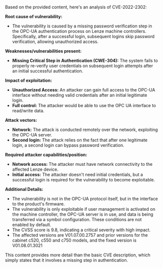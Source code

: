 Based on the provided content, here's an analysis of CVE-2022-2302:

**Root cause of vulnerability:**
- The vulnerability is caused by a missing password verification step in the OPC-UA authentication process on Lenze machine controllers. Specifically, after a successful login, subsequent logins skip password verification, allowing unauthorized access.

**Weaknesses/vulnerabilities present:**
- **Missing Critical Step in Authentication (CWE-304):** The system fails to properly re-verify user credentials on subsequent login attempts after an initial successful authentication.

**Impact of exploitation:**
- **Unauthorized Access:** An attacker can gain full access to the OPC-UA interface without needing valid credentials after an initial legitimate login.
- **Full control:** The attacker would be able to use the OPC UA interface to read/write data.

**Attack vectors:**
- **Network:** The attack is conducted remotely over the network, exploiting the OPC-UA server.
- **Second login:** The attack relies on the fact that after one legitimate login, a second login can bypass password verification.

**Required attacker capabilities/position:**
- **Network access:** The attacker must have network connectivity to the affected Lenze device.
- **Initial access:** The attacker doesn't need initial credentials, but a successful login is required for the vulnerability to become exploitable.

**Additional Details:**
- The vulnerability is not in the OPC-UA protocol itself, but in the interface to the product's firmware.
- The vulnerability is only exploitable if user management is activated on the machine controller, the OPC-UA server is in use, and data is being transferred via a symbol configuration. These conditions are not enabled by default.
- The CVSS score is 9.8, indicating a critical severity with high impact.
- The affected versions are V01.07.00.2757 and prior versions for the cabinet c520, c550 and c750 models, and the fixed version is V01.08.01.3021

This content provides more detail than the basic CVE description, which simply states that it involves a missing step in authentication.
